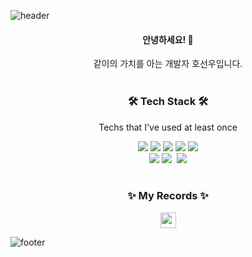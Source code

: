 ![header](https://capsule-render.vercel.app/api?type=waving&color=gradient&height=300&section=header&text=haron&fontAlignY=40&fontSize=100&desc=&descAlignY=65&animation=twinkling)

<div align="center">
  <h4>안녕하세요! 👋</h4>
  같이의 가치를 아는 개발자 호선우입니다.
  <br /><br />
  <h3 align="center">🛠 Tech Stack 🛠</h3>
  <p align="center"> Techs that I've used at least once </p>

  <div class="stack">
    <a href="#"><img src="https://img.shields.io/badge/JavaScript-F7DF1E?style=flat&logo=JavaScript&logoColor=black"/></a>
  <a href="#"><img src="https://img.shields.io/badge/CSS-1572B6?style=flat&logo=CSS3&logoColor=white"/></a>
  <a href="#"><img src="https://img.shields.io/badge/React-61DAFB?style=flat&logo=React&logoColor=white"/></a>
  <a href="#"><img src="https://img.shields.io/badge/Node.js-339933?style=flat&logo=node-dot-js&logoColor=white"/></a>
  <a href="#"><img src="https://img.shields.io/badge/Python-3766AB?style=flat&logo=Python&logoColor=white"/></a>
  <br />
  <a href="#"><img src="https://img.shields.io/badge/MySQL-4479A1?style=flat&logo=MySQL&logoColor=white"/></a>
  <a href="#"><img src="https://img.shields.io/badge/PostgreSQL-4169E1?style=flat&logo=PostgreSQL&logoColor=white"/></a>
  <a href="#"><img srcs="https://img.shields.io/badge/Docker-2496ED?style=flat&logo=Docker&logoColor=white"/></a>
  <a href="#"><img src="https://img.shields.io/badge/Git-F05032?style=flat&logo=Git&logoColor=white"/></a>
	</div>
 <br />
  <h3>✨ My Records ✨</h3>
  <div class="media">
    <a href="https://velog.io/@haron"><img src="https://img.shields.io/badge/Velog-11B48A?style=flat&logo=Vimeo&logoColor=white" height="25px;"/></a>
  <!-- <a href="#"><img src="https://img.shields.io/badge/Portfolio-444444?style=flat&logo=Notion&logoColor=white" height="25px;"/></a> -->
  </div>
</div>


	

![footer](https://capsule-render.vercel.app/api?section=footer&type=waving&color=e2e4e3&height=130)
